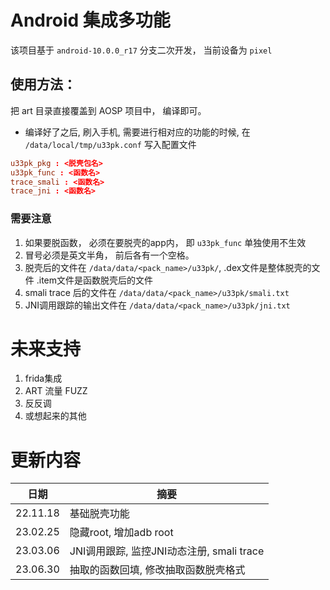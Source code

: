 # Android 集成多功能

该项目基于 `android-10.0.0_r17` 分支二次开发， 当前设备为 `pixel`

## 使用方法：
把 art 目录直接覆盖到 AOSP 项目中， 编译即可。

* 编译好了之后, 刷入手机, 需要进行相对应的功能的时候, 在 `/data/local/tmp/u33pk.conf` 写入配置文件

```conf
u33pk_pkg : <脱壳包名>
u33pk_func : <函数名>
trace_smali : <函数名>
trace_jni : <函数名>
```
### 需要注意
1. 如果要脱函数， 必须在要脱壳的app内， 即 `u33pk_func` 单独使用不生效
2. 冒号必须是英文半角， 前后各有一个空格。
3. 脱壳后的文件在 `/data/data/<pack_name>/u33pk/`, .dex文件是整体脱壳的文件 .item文件是函数脱壳后的文件
4. smali trace 后的文件在 `/data/data/<pack_name>/u33pk/smali.txt`
5. JNI调用跟踪的输出文件在 `/data/data/<pack_name>/u33pk/jni.txt`

# 未来支持
1. frida集成
2. ART 流量 FUZZ
3. 反反调
4. 或想起来的其他

# 更新内容

|日期|摘要|
----|----|
|22.11.18| 基础脱壳功能 |
|23.02.25| 隐藏root, 增加adb root|
|23.03.06| JNI调用跟踪, 监控JNI动态注册, smali trace |
|23.06.30| 抽取的函数回填, 修改抽取函数脱壳格式 |